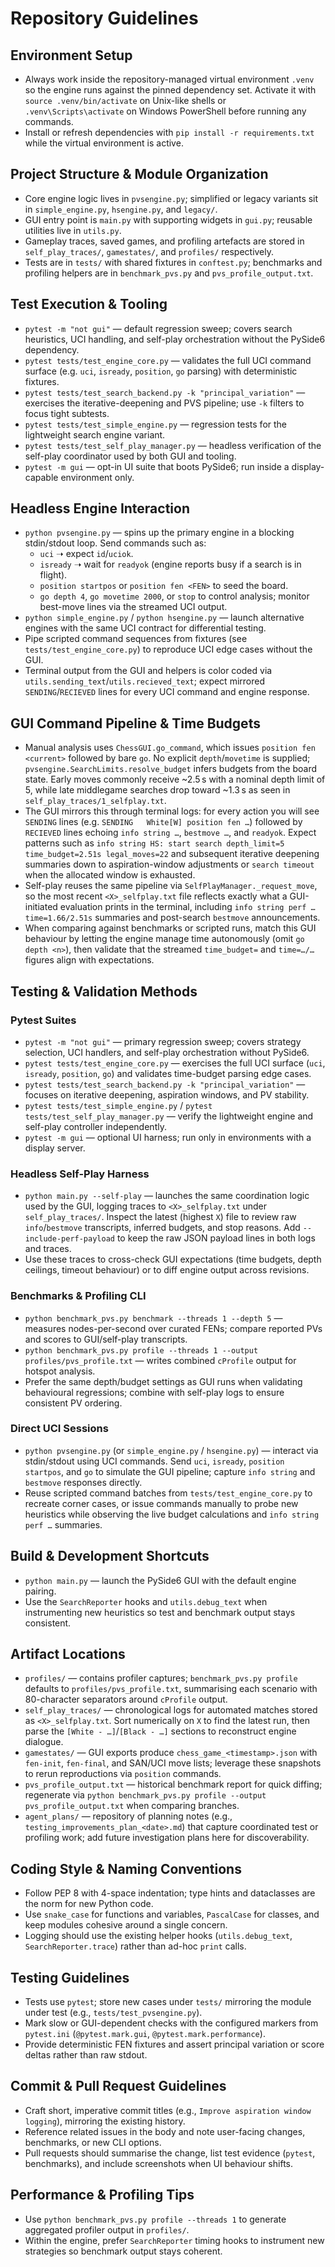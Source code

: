 # Repository Guidelines

## Environment Setup
- Always work inside the repository-managed virtual environment `.venv` so the engine runs against the pinned dependency set. Activate it with `source .venv/bin/activate` on Unix-like shells or `.venv\Scripts\activate` on Windows PowerShell before running any commands.
- Install or refresh dependencies with `pip install -r requirements.txt` while the virtual environment is active.

## Project Structure & Module Organization
- Core engine logic lives in `pvsengine.py`; simplified or legacy variants sit in `simple_engine.py`, `hsengine.py`, and `legacy/`.
- GUI entry point is `main.py` with supporting widgets in `gui.py`; reusable utilities live in `utils.py`.
- Gameplay traces, saved games, and profiling artefacts are stored in `self_play_traces/`, `gamestates/`, and `profiles/` respectively.
- Tests are in `tests/` with shared fixtures in `conftest.py`; benchmarks and profiling helpers are in `benchmark_pvs.py` and `pvs_profile_output.txt`.

## Test Execution & Tooling
- `pytest -m "not gui"` — default regression sweep; covers search heuristics, UCI handling, and self-play orchestration without the PySide6 dependency.
- `pytest tests/test_engine_core.py` — validates the full UCI command surface (e.g. `uci`, `isready`, `position`, `go` parsing) with deterministic fixtures.
- `pytest tests/test_search_backend.py -k "principal_variation"` — exercises the iterative-deepening and PVS pipeline; use `-k` filters to focus tight subtests.
- `pytest tests/test_simple_engine.py` — regression tests for the lightweight search engine variant.
- `pytest tests/test_self_play_manager.py` — headless verification of the self-play coordinator used by both GUI and tooling.
- `pytest -m gui` — opt-in UI suite that boots PySide6; run inside a display-capable environment only.

## Headless Engine Interaction
- `python pvsengine.py` — spins up the primary engine in a blocking stdin/stdout loop. Send commands such as:
  - `uci` ➝ expect `id`/`uciok`.
  - `isready` ➝ wait for `readyok` (engine reports busy if a search is in flight).
  - `position startpos` or `position fen <FEN>` to seed the board.
  - `go depth 4`, `go movetime 2000`, or `stop` to control analysis; monitor best-move lines via the streamed UCI output.
- `python simple_engine.py` / `python hsengine.py` — launch alternative engines with the same UCI contract for differential testing.
- Pipe scripted command sequences from fixtures (see `tests/test_engine_core.py`) to reproduce UCI edge cases without the GUI.
- Terminal output from the GUI and helpers is color coded via `utils.sending_text`/`utils.recieved_text`; expect mirrored `SENDING`/`RECIEVED` lines for every UCI command and engine response.

## GUI Command Pipeline & Time Budgets
- Manual analysis uses `ChessGUI.go_command`, which issues `position fen <current>` followed by bare `go`. No explicit `depth`/`movetime` is supplied; `pvsengine.SearchLimits.resolve_budget` infers budgets from the board state. Early moves commonly receive ~2.5 s with a nominal depth limit of 5, while late middlegame searches drop toward ~1.3 s as seen in `self_play_traces/1_selfplay.txt`.
- The GUI mirrors this through terminal logs: for every action you will see `SENDING` lines (e.g. `SENDING   White[W] position fen …`) followed by `RECIEVED` lines echoing `info string …`, `bestmove …`, and `readyok`. Expect patterns such as `info string HS: start search depth_limit=5 time_budget=2.51s legal_moves=22` and subsequent iterative deepening summaries down to aspiration-window adjustments or `search timeout` when the allocated window is exhausted.
- Self-play reuses the same pipeline via `SelfPlayManager._request_move`, so the most recent `<X>_selfplay.txt` file reflects exactly what a GUI-initiated evaluation prints in the terminal, including `info string perf … time=1.66/2.51s` summaries and post-search `bestmove` announcements.
- When comparing against benchmarks or scripted runs, match this GUI behaviour by letting the engine manage time autonomously (omit `go depth <n>`), then validate that the streamed `time_budget=` and `time=…/…` figures align with expectations.

## Testing & Validation Methods

### Pytest Suites
- `pytest -m "not gui"` — primary regression sweep; covers strategy selection, UCI handlers, and self-play orchestration without PySide6.
- `pytest tests/test_engine_core.py` — exercises the full UCI surface (`uci`, `isready`, `position`, `go`) and validates time-budget parsing edge cases.
- `pytest tests/test_search_backend.py -k "principal_variation"` — focuses on iterative deepening, aspiration windows, and PV stability.
- `pytest tests/test_simple_engine.py` / `pytest tests/test_self_play_manager.py` — verify the lightweight engine and self-play controller independently.
- `pytest -m gui` — optional UI harness; run only in environments with a display server.

### Headless Self-Play Harness
- `python main.py --self-play` — launches the same coordination logic used by the GUI, logging traces to `<X>_selfplay.txt` under `self_play_traces/`. Inspect the latest (highest `X`) file to review raw `info`/`bestmove` transcripts, inferred budgets, and stop reasons. Add `--include-perf-payload` to keep the raw JSON payload lines in both logs and traces.
- Use these traces to cross-check GUI expectations (time budgets, depth ceilings, timeout behaviour) or to diff engine output across revisions.

### Benchmarks & Profiling CLI
- `python benchmark_pvs.py benchmark --threads 1 --depth 5` — measures nodes-per-second over curated FENs; compare reported PVs and scores to GUI/self-play transcripts.
- `python benchmark_pvs.py profile --threads 1 --output profiles/pvs_profile.txt` — writes combined `cProfile` output for hotspot analysis.
- Prefer the same depth/budget settings as GUI runs when validating behavioural regressions; combine with self-play logs to ensure consistent PV ordering.

### Direct UCI Sessions
- `python pvsengine.py` (or `simple_engine.py` / `hsengine.py`) — interact via stdin/stdout using UCI commands. Send `uci`, `isready`, `position startpos`, and `go` to simulate the GUI pipeline; capture `info string` and `bestmove` responses directly.
- Reuse scripted command batches from `tests/test_engine_core.py` to recreate corner cases, or issue commands manually to probe new heuristics while observing the live budget calculations and `info string perf …` summaries.

## Build & Development Shortcuts
- `python main.py` — launch the PySide6 GUI with the default engine pairing.
- Use the `SearchReporter` hooks and `utils.debug_text` when instrumenting new heuristics so test and benchmark output stays consistent.

## Artifact Locations
- `profiles/` — contains profiler captures; `benchmark_pvs.py profile` defaults to `profiles/pvs_profile.txt`, summarising each scenario with 80-character separators around `cProfile` output.
- `self_play_traces/` — chronological logs for automated matches stored as `<X>_selfplay.txt`. Sort numerically on `X` to find the latest run, then parse the `[White - …]`/`[Black - …]` sections to reconstruct engine dialogue.
- `gamestates/` — GUI exports produce `chess_game_<timestamp>.json` with `fen-init`, `fen-final`, and SAN/UCI move lists; leverage these snapshots to rerun reproductions via `position` commands.
- `pvs_profile_output.txt` — historical benchmark report for quick diffing; regenerate via `python benchmark_pvs.py profile --output pvs_profile_output.txt` when comparing branches.
- `agent_plans/` — repository of planning notes (e.g., `testing_improvements_plan_<date>.md`) that capture coordinated test or profiling work; add future investigation plans here for discoverability.

## Coding Style & Naming Conventions
- Follow PEP 8 with 4-space indentation; type hints and dataclasses are the norm for new Python code.
- Use `snake_case` for functions and variables, `PascalCase` for classes, and keep modules cohesive around a single concern.
- Logging should use the existing helper hooks (`utils.debug_text`, `SearchReporter.trace`) rather than ad-hoc `print` calls.

## Testing Guidelines
- Tests use `pytest`; store new cases under `tests/` mirroring the module under test (e.g., `tests/test_pvsengine.py`).
- Mark slow or GUI-dependent checks with the configured markers from `pytest.ini` (`@pytest.mark.gui`, `@pytest.mark.performance`).
- Provide deterministic FEN fixtures and assert principal variation or score deltas rather than raw stdout.

## Commit & Pull Request Guidelines
- Craft short, imperative commit titles (e.g., `Improve aspiration window logging`), mirroring the existing history.
- Reference related issues in the body and note user-facing changes, benchmarks, or new CLI options.
- Pull requests should summarise the change, list test evidence (`pytest`, benchmarks), and include screenshots when UI behaviour shifts.

## Performance & Profiling Tips
- Use `python benchmark_pvs.py profile --threads 1` to generate aggregated profiler output in `profiles/`.
- Within the engine, prefer `SearchReporter` timing hooks to instrument new strategies so benchmark output stays coherent.
